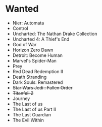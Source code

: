 # Wanted

- Nier: Automata
- Control
- Uncharted: The Nathan Drake Collection
- Uncharted 4: A Thief's End
- God of War
- Horizon Zero Dawn
- Detroit: Become Human
- Marvel's Spider-Man
- Prey
- Red Dead Redemption II
- Death Stranding
- Dark Souls: Remastered
- ~~Star Wars Jedi : Fallen Order~~
- ~~Titanfall 2~~
- Journey
- The Last of us
- The Last of us Part II
- The Last Guardian
- The Evil Within